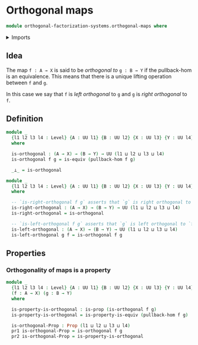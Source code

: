 # Orthogonal maps

```agda
module orthogonal-factorization-systems.orthogonal-maps where
```

<details><summary>Imports</summary>

```agda
open import foundation.dependent-pair-types
open import foundation.equivalences
open import foundation.functions
open import foundation.homotopies
open import foundation.propositions
open import foundation.universe-levels

open import orthogonal-factorization-systems.lifting-operations
open import orthogonal-factorization-systems.pullback-hom
```

</details>

## Idea

The map `f : A → X` is said to be _orthogonal to_ `g : B → Y` if the
pullback-hom is an equivalence. This means that there is a unique lifting
operation between `f` and `g`.

In this case we say that `f` is _left orthogonal_ to `g` and `g` is _right
orthogonal_ to `f`.

## Definition

```agda
module _
  {l1 l2 l3 l4 : Level} {A : UU l1} {B : UU l2} {X : UU l3} {Y : UU l4}
  where

  is-orthogonal : (A → X) → (B → Y) → UU (l1 ⊔ l2 ⊔ l3 ⊔ l4)
  is-orthogonal f g = is-equiv (pullback-hom f g)

  _⊥_ = is-orthogonal

module _
  {l1 l2 l3 l4 : Level} {A : UU l1} {B : UU l2} {X : UU l3} {Y : UU l4}
  where

  -- `is-right-orthogonal f g` asserts that `g` is right orthogonal to `f`
  is-right-orthogonal : (A → X) → (B → Y) → UU (l1 ⊔ l2 ⊔ l3 ⊔ l4)
  is-right-orthogonal = is-orthogonal

  -- `is-left-orthogonal f g` asserts that `g` is left orthogonal to `f`
  is-left-orthogonal : (A → X) → (B → Y) → UU (l1 ⊔ l2 ⊔ l3 ⊔ l4)
  is-left-orthogonal g f = is-orthogonal f g
```

## Properties

### Orthogonality of maps is a property

```agda
module _
  {l1 l2 l3 l4 : Level} {A : UU l1} {B : UU l2} {X : UU l3} {Y : UU l4}
  (f : A → X) (g : B → Y)
  where

  is-property-is-orthogonal : is-prop (is-orthogonal f g)
  is-property-is-orthogonal = is-property-is-equiv (pullback-hom f g)

  is-orthogonal-Prop : Prop (l1 ⊔ l2 ⊔ l3 ⊔ l4)
  pr1 is-orthogonal-Prop = is-orthogonal f g
  pr2 is-orthogonal-Prop = is-property-is-orthogonal
```
